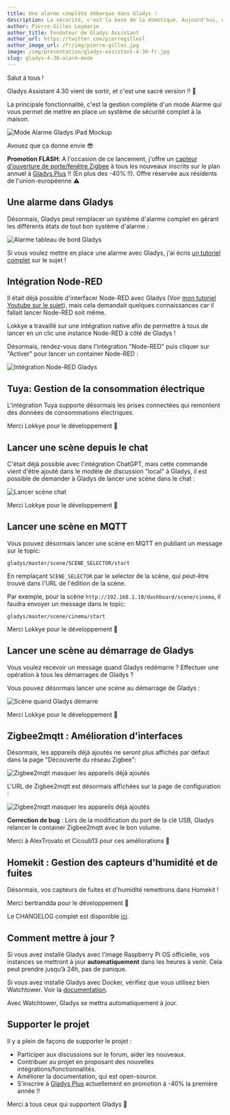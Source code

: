 ```yaml
---
title: Une alarme complète débarque dans Gladys !
description: La sécurité, c'est la base de la domotique. Aujourd'hui, une alarme complète débarque dans Gladys pour vous permettre de gérer la sécurité de votre maison.
author: Pierre-Gilles Leymarie
author_title: Fondateur de Gladys Assistant
author_url: https://twitter.com/pierregillesl
author_image_url: /fr/img/pierre-gilles.jpg
image: /img/presentation/gladys-assistant-4-30-fr.jpg
slug: gladys-4-30-alarm-mode
---
```


Salut à tous !

Gladys Assistant 4.30 vient de sortir, et c'est une sacré version !! 🥳

La principale fonctionnalité, c'est la gestion complète d'un mode Alarme qui vous permet de mettre en place un système de sécurité complet à la maison.

![Mode Alarme Gladys iPad Mockup](../../../static/img/articles/fr/gladys-4-30/alarm_ipad_mockup_fr.png)

Avouez que ça donne envie 😎

**Promotion FLASH**: A l'occasion de ce lancement, j'offre un [capteur d'ouverture de porte/fenêtre Zigbee](https://www.domadoo.fr/fr/peripheriques/5320-sonoff-capteur-d-ouverture-de-portefenetre-zigbee-30-snzb-04-6920075776126.html?domid=17) à tous les nouveaux inscrits sur le plan annuel à [Gladys Plus](/fr/plus/) !! (En plus des -40% !!). Offre réservée aux résidents de l'union-européenne ⚠️

## Une alarme dans Gladys

Désormais, Gladys peut remplacer un système d'alarme complet en gérant les différents états de tout bon système d'alarme :

<!--truncate-->

![Alarme tableau de bord Gladys](../../../static/img/articles/fr/gladys-4-30/alarm-dashboard.jpg)

Si vous voulez mettre en place une alarme avec Gladys, j'ai écris [un tutoriel complet](/fr/docs/dashboard/alarm/) sur le sujet !

## Intégration Node-RED

Il était déjà possible d'interfacer Node-RED avec Gladys (Voir [mon tutoriel Youtube sur le sujet](https://www.youtube.com/watch?v=bpmHzR8_S5g)), mais cela demandait quelques connaissances car il fallait lancer Node-RED soit même.

Lokkye a travaillé sur une intégration native afin de permettre à tous de lancer en un clic une instance Node-RED à côté de Gladys !

Désormais, rendez-vous dans l'intégration "Node-RED" puis cliquer sur "Activer" pour lancer un container Node-RED :

![Intégration Node-RED Gladys](../../../static/img/articles/fr/gladys-4-30/node-red-integration.jpg)

## Tuya: Gestion de la consommation électrique

L'intégration Tuya supporte désormais les prises connectées qui remontent des données de consommations électriques.

Merci Lokkye pour le développement 🙏

## Lancer une scène depuis le chat

C'était déjà possible avec l'intégration ChatGPT, mais cette commande vient d'être ajouté dans le modèle de discussion "local" à Gladys, il est possible de demander à Gladys de lancer une scène dans le chat :

![Lancer scène chat](../../../static/img/articles/fr/gladys-4-30/cinema-scene.png)

Merci Lokkye pour le développement 🙏

## Lancer une scène en MQTT

Vous pouvez désormais lancer une scène en MQTT en publiant un message sur le topic:

```
gladys/master/scene/SCENE_SELECTOR/start
```

En remplaçant `SCENE_SELECTOR` par le selector de la scène, qui peut-être trouvé dans l'URL de l'édition de la scène.

Par exemple, pour la scène `http://192.168.1.10/dashboard/scene/cinema`, il faudra envoyer un message dans le topic:

```
gladys/master/scene/cinema/start
```

Merci Lokkye pour le développement 🙏

## Lancer une scène au démarrage de Gladys

Vous voulez recevoir un message quand Gladys redémarre ? Effectuer une opération à tous les démarrages de Gladys ?

Vous pouvez désormais lancer une scène au démarrage de Gladys :

![Scène quand Gladys démarre](../../../static/img/articles/fr/gladys-4-30/gladys-start-trigger.png)

Merci Lokkye pour le développement 🙏

## Zigbee2mqtt : Amélioration d'interfaces

Désormais, les appareils déjà ajoutés ne seront plus affichés par défaut dans la page "Découverte du réseau Zigbee":

![Zigbee2mqtt masquer les appareils déjà ajoutés](../../../static/img/articles/fr/gladys-4-30/zigbee2mqtt-hide-already-added-devices.png)

L'URL de Zigbee2mqtt est désormais affichées sur la page de configuration :

![Zigbee2mqtt masquer les appareils déjà ajoutés](../../../static/img/articles/fr/gladys-4-30/zigbee2mqtt-display-url.png)

**Correction de bug** : Lors de la modification du port de la clé USB, Gladys relancer le container Zigbee2mqtt avec le bon volume.

Merci à AlexTrovato et Cicoub13 pour ces améliorations 🙏

## Homekit : Gestion des capteurs d'humidité et de fuites

Désormais, vos capteurs de fuites et d'humidité remettrons dans Homekit !

Merci bertrandda pour le développement 🙏

Le CHANGELOG complet est disponible [ici](https://github.com/GladysAssistant/Gladys/releases/tag/v4.30.0).

## Comment mettre à jour ?

Si vous avez installé Gladys avec l’image Raspberry Pi OS officielle, vos instances se mettront à jour **automatiquement** dans les heures à venir. Cela peut prendre jusqu’à 24h, pas de panique.

Si vous avez installé Gladys avec Docker, vérifiez que vous utilisez bien Watchtower. Voir la [documentation](/fr/docs/installation/docker#mise-à-jour-automatique-avec-watchtower).

Avec Watchtower, Gladys se mettra automatiquement à jour.

## Supporter le projet

Il y a plein de façons de supporter le projet :

- Participer aux discussions sur le forum, aider les nouveaux.
- Contribuer au projet en proposant des nouvelles intégrations/fonctionnalités.
- Améliorer la documentation, qui est open-source.
- S'inscrire à [Gladys Plus](/fr/plus) actuellement en promotion à -40% la première année !!

Merci à tous ceux qui supportent Gladys 🙏
